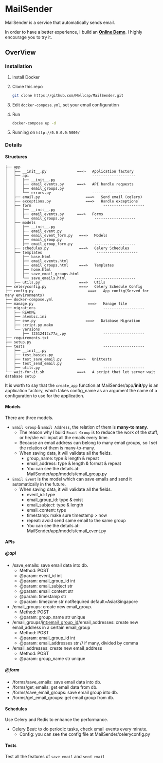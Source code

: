 # MailSender
MailSender is a service that automatically sends email.

In order to have a better experience, I build an **[Online Demo](http://www.wenziyu.me:5000/)**. I highly encourage you to try it.


## OverView

### Installation
1. Install Docker
2. Clone this repo
	```bash
	git clone https://github.com/Mellcap/MailSender.git
	```

3. Edit `docker-compose.yml`, set your email configuration
4. Run
	```bash
	docker-compose up -d
	```
5. Running on `http://0.0.0.0:5000/`


### Details

#### Structures
```
├── app
│   ├── __init__.py		  		 ===>   Application factory
│   ├── api                             --------------------
│   │   ├── __init__.py
│   │   ├── email_events.py		 ===>   API handle requests
│   │   ├── email_groups.py
│   │   └── errors.py                   --------------------
│   ├── email.py					 ===>   Send email (celery)
│   ├── exceptions.py				 ===>   Handle exceptions
│   ├── form								 -------------------
│   │   ├── __init__.py
│   │   ├── email_events.py	     ===>   Forms
│   │   └── email_groups.py				 -------------------
│   ├── models
│   │   ├── __init__.py
│   │   ├── email_event.py
│   │   ├── email_event_form.py	  ===>   Models
│   │   ├── email_group.py
│   │   ├── email_group_form.py          -------------------
│   ├── schedules.py              ===>   Celery Schedules
│   ├── templates 						  -------------------
│   │   ├── base.html
│   │   ├── email_events.html
│   │   ├── email_groups.html     ===>   Templates
│   │   ├── home.html
│   │   ├── save_email_groups.html
│   │   └── save_emails.html             -------------------
│   ├── utils.py                  ===>   Utils
├── celeryconfig.py				  ===>   Celery Schedule Config
├── config.py						  ===>   App config(Served for many environments)
├── docker-compose.yml
├── manage.py						  ===>   Manage file
├── migrations						  		 -------------------
│   ├── README
│   ├── alembic.ini
│   ├── env.py					     ===>   Database Migration
│   ├── script.py.mako
│   └── versions
│       ├── f2512412c77a_.py			 	 -------------------
├── requirements.txt
├── setup.py
├── tests									 -------------------
│   ├── __init__.py
│   ├── test_basics.py
│   ├── test_save_email.py		 ===>   Unittests
│   ├── test_send_email.py
│   ├── utils.py							 -------------------
└── wait-for-it.sh				 ===>   A script that let server wait database setup
```

It is worth to say that the `create_app` function at MailSender/app/__init__/py is an application factory, which takes config_name as an argument the name of a configuration to use for the application.

#### Models
There are three models.

* `Email Group` & `Email Address`, the relation of them is **many-to many**.
	* The reason why I build `Email Group` is to reduce the work of the stuff, or he/she will input all the emails every time.
	* Because an email address can belong to many email groups, so I set the relation of them is many-to-many.
	* When saving data, it will validate all the fields.
		* group_name: type & length & repeat
		* email_address: type & length & format & repeat
		* You can see the details at: MailSender/app/models/email_group.py
* `Email Event` is the model which can save emails and send it automatically in the future.
	* When saving data, it will validate all the fields.
		* event_id: type
		* email_group_id: type & exist
		* email_subject: type & length
		* email_content: type
		* timestamp: make sure timestamp > now
		* repeat: avoid send same email to the same group
		* You can see the details at: MailSender/app/models/email_event.py

#### APIs
##### @api
* /save_emails: save email data into db.
	* Method: POST
	* @param: event_id int
    * @param: email_group_id int
    * @param: email_subject str
    * @param: email_content str
    * @param: timestamp str
    * @param: timezone str notRequired default=Asia/Singapore 
* /email_groups: create new email_group.
	* Method: POST
	* @param: group_name str unique
* /email_groups/<int:email_group_id>/email_addresses: create new email_address in a certain email_group
	* Method: POST
    * @param: email_group_id int
    * @param: email_addresses str // if many, divided by comma
* /email_addresses: create new email_address
	* Method: POST
	* @param: group_name str unique

##### @form
* /forms/save_emails: save email data into db.
* /forms/get_emails: get email data from db.
* /forms/save_email_groups: save email group into db.
* /forms/get_email_groups: get email group from db.


#### Schedules
Use Celery and Redis to enhance the performance.

* Celery Beat: to do periodic tasks, check email events every minute.
	* Config: you can see the config file at MailSender/celeryconfig.py

#### Tests
Test all the features of `save email` and `send email`

